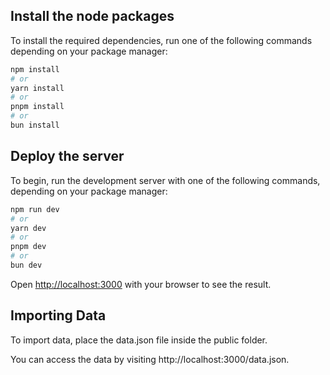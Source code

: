 
## Install the node packages

To install the required dependencies, run one of the following commands depending on your package manager:

```bash
npm install
# or
yarn install
# or
pnpm install
# or
bun install
```

## Deploy the server

To begin, run the development server with one of the following commands, depending on your package manager:

```bash
npm run dev
# or
yarn dev
# or
pnpm dev
# or
bun dev
```

Open [http://localhost:3000](http://localhost:3000) with your browser to see the result.


## Importing Data

To import data, place the data.json file inside the public folder.

You can access the data by visiting http://localhost:3000/data.json.